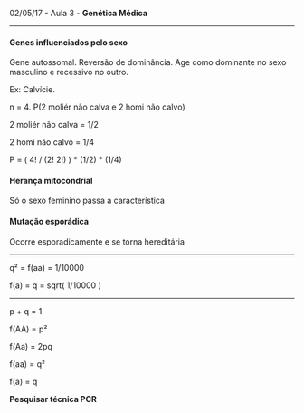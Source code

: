 02/05/17 - Aula 3 - **Genética Médica**

---

#### Genes influenciados pelo sexo

Gene autossomal. Reversão de dominância. Age como dominante no sexo masculino e recessivo no outro.

Ex: Calvície.

n = 4.  P\(2 moliér não calva e 2 homi não calvo\)

2 moliér não calva = 1/2

2 homi não calvo = 1/4

P = \( 4! / \(2! 2!\) \) \* \(1/2\) \* \(1/4\)

#### Herança mitocondrial

Só o sexo feminino passa a característica

#### Mutação esporádica

Ocorre esporadicamente e se torna hereditária

---

q² = f\(aa\) = 1/10000

f\(a\) = q = sqrt\( 1/10000 \)

---

p + q = 1

f\(AA\) = p²

f\(Aa\) = 2pq

f\(aa\) = q²

f\(a\) = q

**Pesquisar técnica PCR** 


